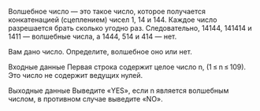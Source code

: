 ﻿Волшебное число — это такое число, которое получается конкатенацией (сцеплением) чисел 1, 14 и 144. Каждое число разрешается брать сколько угодно раз. Следовательно, 14144, 141414 и 1411 — волшебные числа, а 1444, 514 и 414 — нет.

Вам дано число. Определите, волшебное оно или нет.

Входные данные
Первая строка содержит целое число n, (1 ≤ n ≤ 109). Это число не содержит ведущих нулей.

Выходные данные
Выведите «YES», если n является волшебным числом, в противном случае выведите «NO».